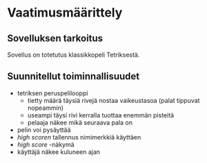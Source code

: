 # Vaatimusmäärittely

## Sovelluksen tarkoitus

Sovellus on totetutus klassikkopeli Tetriksestä.  

## Suunnitellut toiminnallisuudet

- tetriksen peruspelilooppi
    - tietty määrä täysiä rivejä nostaa vaikeustasoa (palat tippuvat nopeammin)
    - useampi täysi rivi kerralla tuottaa enemmän pisteitä
    - pelaaja näkee mikä seuraava pala on
- pelin voi pysäyttää
- _high scoren_ tallennus nimimerkkiä käyttäen
- _high score_ -näkymä
- käyttäjä näkee kuluneen ajan